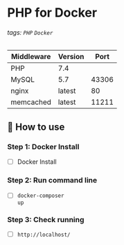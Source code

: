 # PHP for Docker

###### tags: `PHP` `Docker`

| Middleware | Version | Port  |
| ---------- | ------- | ----- |
| PHP        | 7.4     |       |
| MySQL      | 5.7     | 43306 |
| nginx      | latest  | 80    |
| memcached  | latest  | 11211 |

## :memo: How to use

### Step 1: Docker Install

- [ ] Docker Install

### Step 2: Run command line
- [ ] <code>docker-composer up</code>

### Step 3: Check running
- [ ] <code>http://localhost/</code>


